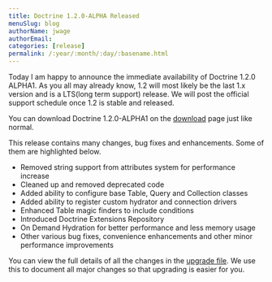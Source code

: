 ```yaml
---
title: Doctrine 1.2.0-ALPHA Released
menuSlug: blog
authorName: jwage 
authorEmail: 
categories: [release]
permalink: /:year/:month/:day/:basename.html
---
```

Today I am happy to announce the immediate availability of Doctrine
1.2.0 ALPHA1. As you all may already know, 1.2 will most likely be the
last 1.x version and is a LTS(long term support) release. We will post
the official support schedule once 1.2 is stable and released.

You can download Doctrine 1.2.0-ALPHA1 on the
[download](http://www.doctrine-project.org/download) page just like
normal.

This release contains many changes, bug fixes and enhancements. Some of
them are highlighted below.

-   Removed string support from attributes system for performance
    increase
-   Cleaned up and removed deprecated code
-   Added ability to configure base Table, Query and Collection classes
-   Added ability to register custom hydrator and connection drivers
-   Enhanced Table magic finders to include conditions
-   Introduced Doctrine Extensions Repository
-   On Demand Hydration for better performance and less memory usage
-   Other various bug fixes, convenience enhancements and other minor
    performance improvements

You can view the full details of all the changes in the [upgrade
file](http://www.doctrine-project.org/upgrade/1_2). We use this to
document all major changes so that upgrading is easier for you.

